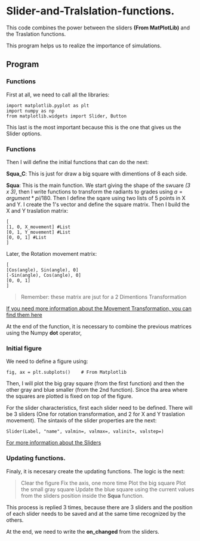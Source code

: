 # Slider-and-Tralslation-functions.

This code combines the power between the sliders **(From MatPlotLib)** and the Traslation functions. 

This program helps us to realize the importance of simulations. 

## Program

### Functions

First at all, we need to call all the libraries:

```
import matplotlib.pyplot as plt
import numpy as np
from matplotlib.widgets import Slider, Button
``` 

This last is the most important because this is the one that gives us the Slider options. 

### Functions

Then I will define the initial functions that can do the next: 

**Squa_C**: This is just for draw a big square with dimentions of 8 each side. 

**Squa**: This is the main function. We start giving the shape of the swuare _(3 x 3)_, then I write functions to transform the radiants to grades using $`a = argument * pi / 180`$. Then I define the sqare using two lists of 5 points in X and Y. I create the 1's vector and define the square matrix. Then I build the X and Y traslation matrix: 


```
[
[1, 0, X_movement] #List
[0, 1, Y_movement] #List
[0, 0, 1] #List
]
```

Later, the Rotation movement matrix: 

```
[
[Cos(angle), Sin(angle), 0]
[-Sin(angle), Cos(angle), 0]
[0, 0, 1]
]
```

> Remember: these matrix are jsut for a 2 Dimentions Transformation

[If you need more information about the Movement Transformation, you can find them here](https://www.tutorialspoint.com/computer_graphics/2d_transformation.htm)

At the end of the function, it is necessary to combine the previous matrices using the Numpy **dot** operator, 


### Initial figure

We need to define a figure using: 

```
fig, ax = plt.subplots()    # From Matplotlib
```

Then, I will plot the big gray square (from the first function) and then the other gray and blue smaller (from the 2nd function). Since tha area where the squares are plotted is fixed on top of the figure. 

For the slider characteristics, first each slider need to be defined. There will be 3 sliders (One for rotation transformation, and 2 for X and Y traslation movement). The sintaxis of the slider properties are the next: 

```
Slider(Label, "name", valmin=, valmax=, valinit=, valstep=)
```

[For more information about the Sliders](https://matplotlib.org/stable/gallery/widgets/slider_demo.html)


### Updating functions. 

Finaly, it is necesary create the updating functions. The logic is the next: 

> Clear the figure
> Fix the axis, one more time
> Plot the big square
> Plot the small gray square
> Update the blue square using the current values from the sliders position inside the **Squa** function. 

This process is replied 3 times, because there are 3 sliders and the position of each slider needs to be saved and at the same time recognized by the others.



At the end, we need to write the **on_changed** from the sliders. 


